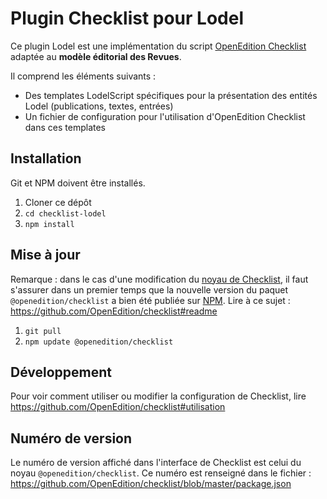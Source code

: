 # Plugin Checklist pour Lodel

Ce plugin Lodel est une implémentation du script [OpenEdition Checklist](https://github.com/OpenEdition/checklist) adaptée au **modèle éditorial des Revues**.

Il comprend les éléments suivants :

* Des templates LodelScript spécifiques pour la présentation des entités Lodel (publications, textes, entrées)
* Un fichier de configuration pour l'utilisation d'OpenEdition Checklist dans ces templates

## Installation

Git et NPM doivent être installés.

1. Cloner ce dépôt
2. `cd checklist-lodel`
3. `npm install`

## Mise à jour

Remarque : dans le cas d'une modification du [noyau de Checklist](https://github.com/OpenEdition/checklist), il faut s'assurer dans un premier temps que la nouvelle version du paquet `@openedition/checklist` a bien été publiée sur [NPM](https://www.npmjs.com/package/@openedition/checklist). Lire à ce sujet : https://github.com/OpenEdition/checklist#readme

1. `git pull`
2. `npm update @openedition/checklist`

## Développement

Pour voir comment utiliser ou modifier la configuration de Checklist, lire https://github.com/OpenEdition/checklist#utilisation

## Numéro de version

Le numéro de version affiché dans l'interface de Checklist est celui du noyau `@openedition/checklist`. Ce numéro est renseigné dans le fichier : https://github.com/OpenEdition/checklist/blob/master/package.json